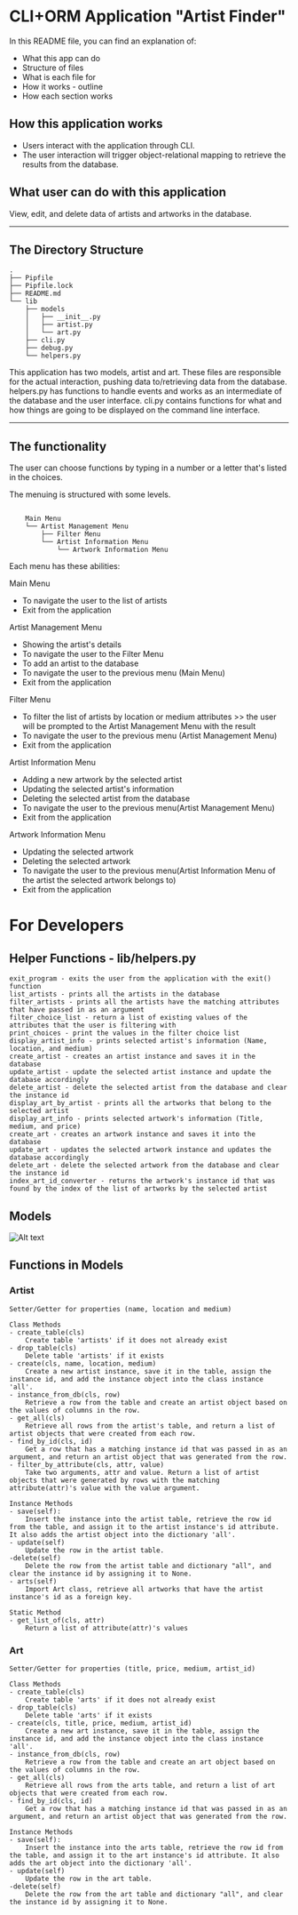 # CLI+ORM Application "Artist Finder"

In this README file, you can find an explanation of:
* What this app can do
* Structure of files
* What is each file for
* How it works  - outline
* How each section works

## How this application works
- Users interact with the application through CLI.
- The user interaction will trigger object-relational mapping to retrieve the results from the database.

## What user can do with this application
View, edit, and delete data of artists and artworks in the database.

---

## The Directory Structure

```console
.
├── Pipfile
├── Pipfile.lock
├── README.md
└── lib
    ├── models
    │   ├── __init__.py
    │   ├── artist.py
    │   └── art.py
    ├── cli.py
    ├── debug.py
    └── helpers.py
```

This application has two models, artist and art. These files are responsible for the actual interaction, pushing data to/retrieving data from the database.
helpers.py has functions to handle events and works as an intermediate of the database and the user interface.
cli.py contains functions for what and how things are going to be displayed on the command line interface.

---

## The functionality
The user can choose functions by typing in a number or a letter that's listed in the choices.

The menuing is structured with some levels.

```

    Main Menu
    └── Artist Management Menu
        ├── Filter Menu
        └── Artist Information Menu
            └── Artwork Information Menu

```

Each menu has these abilities:

Main Menu
 - To navigate the user to the list of artists
 - Exit from the application

Artist Management Menu
 - Showing the artist's details
 - To navigate the user to the Filter Menu
 - To add an artist to the database
 - To navigate the user to the previous menu (Main Menu)
 - Exit from the application

Filter Menu
 - To filter the list of artists by location or medium attributes >> the user will be prompted to the Artist Management Menu with the result
 - To navigate the user to the previous menu (Artist Management Menu)
 - Exit from the application

Artist Information Menu
 - Adding a new artwork by the selected artist
 - Updating the selected artist's information
 - Deleting the selected artist from the database
 - To navigate the user to the previous menu(Artist Management Menu)
 - Exit from the application

Artwork Information Menu
 - Updating the selected artwork
 - Deleting the selected artwork
 - To navigate the user to the previous menu(Artist Information Menu of the artist the selected artwork belongs to)
 - Exit from the application


# For Developers
## Helper Functions - lib/helpers.py
    exit_program - exits the user from the application with the exit() function
    list_artists - prints all the artists in the database 
    filter_artists - prints all the artists have the matching attributes that have passed in as an argument
    filter_choice_list - return a list of existing values of the attributes that the user is filtering with
    print_choices - print the values in the filter choice list
    display_artist_info - prints selected artist's information (Name, location, and medium)
    create_artist - creates an artist instance and saves it in the database
    update_artist - update the selected artist instance and update the database accordingly
    delete_artist - delete the selected artist from the database and clear the instance id
    display_art_by_artist - prints all the artworks that belong to the selected artist
    display_art_info - prints selected artwork's information (Title, medium, and price)
    create_art - creates an artwork instance and saves it into the database
    update_art - updates the selected artwork instance and updates the database accordingly
    delete_art - delete the selected artwork from the database and clear the instance id
    index_art_id_converter - returns the artwork's instance id that was found by the index of the list of artworks by the selected artist

## Models
![Alt text](image.png)

## Functions in Models
### Artist
    Setter/Getter for properties (name, location and medium)

    Class Methods
    - create_table(cls)
        Create table 'artists' if it does not already exist
    - drop_table(cls)
        Delete table 'artists' if it exists
    - create(cls, name, location, medium)
        Create a new artist instance, save it in the table, assign the instance id, and add the instance object into the class instance 'all'.
    - instance_from_db(cls, row)
        Retrieve a row from the table and create an artist object based on the values of columns in the row.
    - get_all(cls)
        Retrieve all rows from the artist's table, and return a list of artist objects that were created from each row.
    - find_by_id(cls, id)
        Get a row that has a matching instance id that was passed in as an argument, and return an artist object that was generated from the row.
    - filter_by_attribute(cls, attr, value)
        Take two arguments, attr and value. Return a list of artist objects that were generated by rows with the matching attribute(attr)'s value with the value argument.

    Instance Methods
    - save(self):
        Insert the instance into the artist table, retrieve the row id from the table, and assign it to the artist instance's id attribute. It also adds the artist object into the dictionary 'all'.
    - update(self)
        Update the row in the artist table.
    -delete(self)
        Delete the row from the artist table and dictionary "all", and clear the instance id by assigning it to None.
    - arts(self)
        Import Art class, retrieve all artworks that have the artist instance's id as a foreign key.

    Static Method
    - get_list_of(cls, attr)
        Return a list of attribute(attr)'s values

### Art
    Setter/Getter for properties (title, price, medium, artist_id)

    Class Methods
    - create_table(cls)
        Create table 'arts' if it does not already exist
    - drop_table(cls)
        Delete table 'arts' if it exists
    - create(cls, title, price, medium, artist_id)
        Create a new art instance, save it in the table, assign the instance id, and add the instance object into the class instance 'all'.
    - instance_from_db(cls, row)
        Retrieve a row from the table and create an art object based on the values of columns in the row.
    - get_all(cls)
        Retrieve all rows from the arts table, and return a list of art objects that were created from each row.
    - find_by_id(cls, id)
        Get a row that has a matching instance id that was passed in as an argument, and return an artist object that was generated from the row.

    Instance Methods
    - save(self):
        Insert the instance into the arts table, retrieve the row id from the table, and assign it to the art instance's id attribute. It also adds the art object into the dictionary 'all'.
    - update(self)
        Update the row in the art table.
    -delete(self)
        Delete the row from the art table and dictionary "all", and clear the instance id by assigning it to None.
